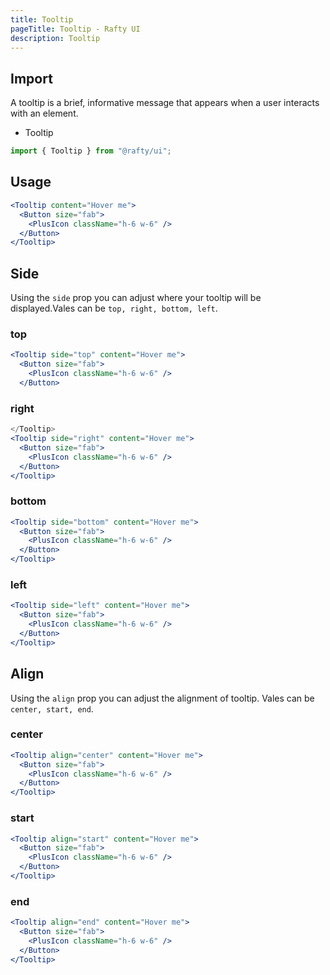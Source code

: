 ```yaml
---
title: Tooltip
pageTitle: Tooltip - Rafty UI
description: Tooltip
---
```


## Import

A tooltip is a brief, informative message that appears when a user interacts with an element.

- Tooltip

```jsx
import { Tooltip } from "@rafty/ui";
```

## Usage

```jsx
<Tooltip content="Hover me">
  <Button size="fab">
    <PlusIcon className="h-6 w-6" />
  </Button>
</Tooltip>
```

## Side

Using the `side` prop you can adjust where your tooltip will be displayed.Vales can be `top, right, bottom, left`.

### top

```jsx
<Tooltip side="top" content="Hover me">
  <Button size="fab">
    <PlusIcon className="h-6 w-6" />
  </Button>
```

### right

```jsx
</Tooltip>
<Tooltip side="right" content="Hover me">
  <Button size="fab">
    <PlusIcon className="h-6 w-6" />
  </Button>
</Tooltip>
```

### bottom

```jsx
<Tooltip side="bottom" content="Hover me">
  <Button size="fab">
    <PlusIcon className="h-6 w-6" />
  </Button>
</Tooltip>
```

### left

```jsx
<Tooltip side="left" content="Hover me">
  <Button size="fab">
    <PlusIcon className="h-6 w-6" />
  </Button>
</Tooltip>
```

## Align

Using the `align` prop you can adjust the alignment of tooltip. Vales can be `center, start, end`.

### center

```jsx
<Tooltip align="center" content="Hover me">
  <Button size="fab">
    <PlusIcon className="h-6 w-6" />
  </Button>
</Tooltip>
```

### start

```jsx
<Tooltip align="start" content="Hover me">
  <Button size="fab">
    <PlusIcon className="h-6 w-6" />
  </Button>
</Tooltip>
```

### end

```jsx
<Tooltip align="end" content="Hover me">
  <Button size="fab">
    <PlusIcon className="h-6 w-6" />
  </Button>
</Tooltip>
```
